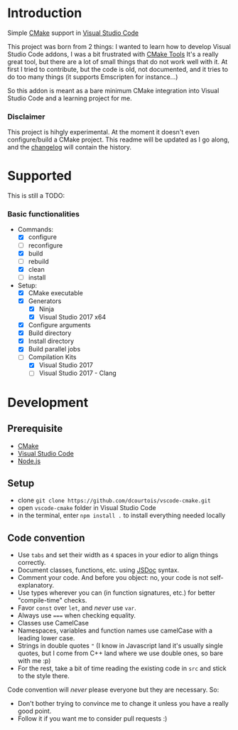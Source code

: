 # Introduction

Simple [CMake](https://www.cmake.org) support in [Visual Studio Code](https://code.visualstudio.com)

This project was born from 2 things: I wanted to learn how to develop Visual Studio Code
addons, I was a bit frustrated with [CMake Tools](https://github.com/vector-of-bool/vscode-cmake-tools)
It's a really great tool, but there are a lot of small things that do not work well with it.
At first I tried to contribute, but the code is old, not documented, and it tries to do too many things
(it supports Emscripten for instance...)

So this addon is meant as a bare minimum CMake integration into Visual Studio Code and a learning
project for me.

### Disclaimer

This project is hihgly experimental. At the moment it doesn't even configure/build a CMake project.
This readme will be updated as I go along, and the [changelog](Changelog.md) will contain the history.

# Supported

This is still a TODO:

### Basic functionalities

- Commands:
	- [x] configure
	- [ ] reconfigure
	- [x] build
	- [ ] rebuild
	- [x] clean
	- [ ] install

- Setup:
	- [x] CMake executable
	- [x] Generators
		- [x] Ninja
		- [x] Visual Studio 2017 x64
	- [x] Configure arguments
	- [x] Build directory
	- [x] Install directory
	- [x] Build parallel jobs
	- [ ] Compilation Kits
		- [x] Visual Studio 2017
		- [ ] Visual Studio 2017 - Clang

# Development

## Prerequisite

- [CMake](https://www.cmake.org)
- [Visual Studio Code](https://code.visualstudio.com)
- [Node.js](https://nodejs.org)

## Setup

- clone `git clone https://github.com/dcourtois/vscode-cmake.git`
- open `vscode-cmake` folder in Visual Studio Code
- in the terminal, enter `npm install .` to install everything needed locally

## Code convention

- Use `tabs` and set their width as `4` spaces in your edior to align things correctly.
- Document classes, functions, etc. using [JSDoc](http://usejsdoc.org/index.html) syntax.
- Comment your code. And before you object: no, your code is not self-explanatory.
- Use types wherever you can (in function signatures, etc.) for better "compile-time" checks.
- Favor `const` over `let`, and *never* use `var`.
- Always use `===` when checking equality.
- Classes use CamelCase
- Namespaces, variables and function names use camelCase with a leading lower case.
- Strings in double quotes `"` (I know in Javascript land it's usually single quotes, but I come from C++ land where we use double ones, so bare with me :p)
- For the rest, take a bit of time reading the existing code in `src` and stick to the style there.

Code convention will *never* please everyone but they are necessary. So:

- Don't bother trying to convince me to change it unless you have a really good point.
- Follow it if you want me to consider pull requests :)
